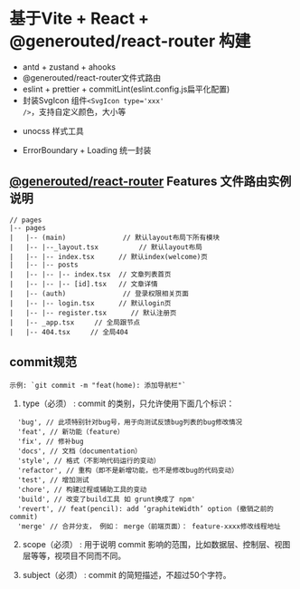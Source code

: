 # 基于Vite + React + @generouted/react-router 构建

- antd + zustand + ahooks
- @generouted/react-router文件式路由
- eslint + prettier + commitLint(eslint.config.js扁平化配置)
- 封装SvgIcon 组件<code>&lt;SvgIcon type=&apos;xxx&apos; /&gt;</code>，支持自定义颜色，大小等
* unocss 样式工具
- ErrorBoundary + Loading 统一封装


## [@generouted/react-router](https://github.com/oedotme/generouted) Features  文件路由实例说明 

```
// pages
|-- pages
|   |-- (main)              // 默认layout布局下所有模块
|   |-- |--_layout.tsx          // 默认layout布局
|   |-- |-- index.tsx      // 默认index(welcome)页
|   |-- |-- posts
|   |-- |-- |-- index.tsx  // 文章列表首页
|   |-- |-- |-- [id].tsx   // 文章详情
|   |-- (auth)              // 登录权限相关页面
|   |-- |-- login.tsx      // 默认login页
|   |-- |-- register.tsx      // 默认注册页
|   |-- _app.tsx     // 全局跟节点
|   |-- 404.tsx     // 全局404
```

## commit规范

    示例: `git commit -m "feat(home): 添加导航栏"`

1. type（必须） : commit 的类别，只允许使用下面几个标识：
```
  'bug', // 此项特别针对bug号，用于向测试反馈bug列表的bug修改情况
  'feat', // 新功能（feature）
  'fix', // 修补bug
  'docs', // 文档（documentation）
  'style', // 格式（不影响代码运行的变动）
  'refactor', // 重构（即不是新增功能，也不是修改bug的代码变动）
  'test', // 增加测试
  'chore', // 构建过程或辅助工具的变动
  'build', // 改变了build工具 如 grunt换成了 npm'
  'revert', // feat(pencil): add ‘graphiteWidth’ option (撤销之前的commit)
  'merge' // 合并分支， 例如： merge（前端页面）： feature-xxxx修改线程地址
```
2. scope（必须） : 用于说明 commit 影响的范围，比如数据层、控制层、视图层等等，视项目不同而不同。

3. subject（必须） : commit 的简短描述，不超过50个字符。
